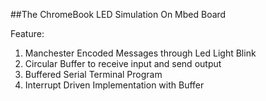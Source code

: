 ##The ChromeBook LED Simulation On Mbed Board

Feature:
1. Manchester Encoded Messages through Led Light Blink
2. Circular Buffer to receive input and send output
3. Buffered Serial Terminal Program 
4. Interrupt Driven Implementation with Buffer
